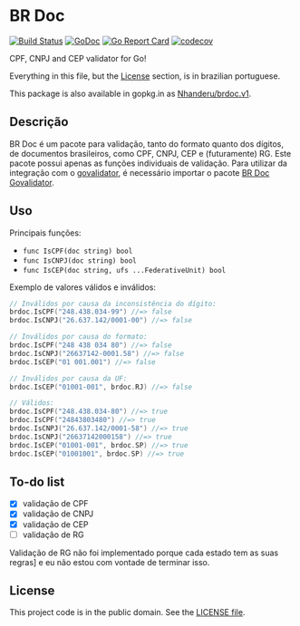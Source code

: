 # BR Doc

[![Build Status][tag1img]][tag1link]
[![GoDoc][tag2img]][tag2link]
[![Go Report Card][tag3img]][tag3link]
[![codecov][tag4img]][tag4link]

CPF, CNPJ and CEP validator for Go!

Everything in this file, but the [License](#license) section, is in brazilian portuguese.

This package is also available in gopkg.in as [Nhanderu/brdoc.v1][1].

## Descrição


BR Doc é um pacote para validação, tanto do formato quanto dos dígitos, de documentos brasileiros, como CPF, CNPJ, CEP e (futuramente) RG. Este pacote possui apenas as funções individuais de validação. Para utilizar da integração com o [govalidator][2], é necessário importar o pacote [BR Doc Govalidator][3].

## Uso

Principais funções:

- `func IsCPF(doc string) bool`
- `func IsCNPJ(doc string) bool`
- `func IsCEP(doc string, ufs ...FederativeUnit) bool`

Exemplo de valores válidos e inválidos:

```go
// Inválidos por causa da inconsistência do dígito:
brdoc.IsCPF("248.438.034-99") //=> false
brdoc.IsCNPJ("26.637.142/0001-00") //=> false

// Inválidos por causa do formato:
brdoc.IsCPF("248 438 034 80") //=> false
brdoc.IsCNPJ("26637142-0001.58") //=> false
brdoc.IsCEP("01 001.001") //=> false

// Inválidos por causa da UF:
brdoc.IsCEP("01001-001", brdoc.RJ) //=> false

// Válidos:
brdoc.IsCPF("248.438.034-80") //=> true
brdoc.IsCPF("24843803480") //=> true
brdoc.IsCNPJ("26.637.142/0001-58") //=> true
brdoc.IsCNPJ("26637142000158") //=> true
brdoc.IsCEP("01001-001", brdoc.SP) //=> true
brdoc.IsCEP("01001001", brdoc.SP) //=> true
```

## To-do list

- [x] validação de CPF
- [x] validação de CNPJ
- [x] validação de CEP
- [ ] validação de RG

Validação de RG não foi implementado porque cada estado tem as suas regras]
e eu não estou com vontade de terminar isso.

## License

This project code is in the public domain. See the [LICENSE file][4].

[1]: https://gopkg.in/Nhanderu/brdoc.v1
[2]: https://github.com/asaskevich/govalidator
[3]: https://github.com/Nhanderu/brdoc-govalidator
[4]: https://github.com/Nhanderu/brdoc/blob/master/LICENSE

[tag1img]: https://travis-ci.org/Nhanderu/brdoc.svg?branch=master
[tag1link]: https://travis-ci.org/Nhanderu/brdoc
[tag2img]: https://godoc.org/github.com/Nhanderu/brdoc?status.png
[tag2link]: https://godoc.org/github.com/Nhanderu/brdoc
[tag3img]: https://goreportcard.com/badge/github.com/Nhanderu/brdoc
[tag3link]: https://goreportcard.com/report/github.com/Nhanderu/brdoc
[tag4img]: https://codecov.io/gh/Nhanderu/brdoc/branch/master/graph/badge.svg
[tag4link]: https://codecov.io/gh/Nhanderu/brdoc